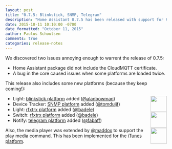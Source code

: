 ```yaml
---
layout: post
title: "0.7.5: Blinkstick, SNMP, Telegram"
description: "Home Assistant 0.7.5 has been released with support for RFXtrx, Blinkstick, SNMP and Telegram."
date: 2015-10-11 10:10:00 -0700
date_formatted: "October 11, 2015"
author: Paulus Schoutsen
comments: true
categories: release-notes
---
```


We discovered two issues annoying enough to warrent the release of 0.7.5:

- Home Assistant package did not include the CloudMQTT certificate.
- A bug in the core caused issues when some platforms are loaded twice.

This release also includes some new platforms (because they keep coming!):

<img src='/images/supported_brands/blinkstick.png' style='border:none; box-shadow: none; float: right;' height='50' />
<img src='/images/supported_brands/rfxtrx.png' style='border:none; box-shadow: none; float: right; clear: right;' height='50' />
<img src='/images/supported_brands/telegram.png' style='border:none; box-shadow: none; float: right; clear: right;' height='50' />

 - Light: [blinkstick platform](/components/light.blinksticklight/) added ([@alanbowman](https://github.com/alanbowman))
 - Device Tracker: [SNMP platform](/components/device_tracker.snmp/) added ([@tomduijf](https://github.com/tomduijf))
 - Light: [rfxtrx platform](/components/light.rfxtrx/) added ([@badele](https://github.com/badele))
 - Switch: [rfxtrx platform](/components/switch.rfxtrx/) added ([@badele](https://github.com/badele))
 - Notify: [telegram platform](/components/notify.telegram/) added ([@fabaff](https://github.com/fabaff))

Also, the media player was extended by [@maddox](https://github.com/maddox) to support the play media command.
This has been implemented for the [iTunes platform](/components/media_player.itunes/).
